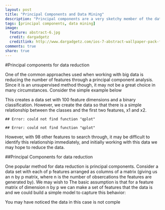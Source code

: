```yaml
---
layout: post
title: "Principal Components and Data Mining"
description: "Principal components are a very sketchy member of the data mining tool set."
tags: [principal components, data mining]
image:
  feature: abstract-6.jpg
  credit: dargadgetz
  creditlink: http://www.dargadgetz.com/ios-7-abstract-wallpaper-pack-for-iphone-5-and-ipod-touch-retina/
comments: true
share: true
---
```


#Principal components for data reduction

One of the common approaches used when working with big data is 
reducing the number of features through a principal component analysis.
Since it is an unsupervised method though, it may not be a great choice in many 
circumstances. Consider the simple example below
<!-- pca: R code (No Results in Document) -->







This creates a data set with 100 feature dimensions and a binary classification.
However, we create the data so that there is a simple relationship between the
classes and the first two features, x1 and x2.

<!-- class: R plot (results in document) -->

```
## Error: could not find function "qplot"
```

```
## Error: could not find function "qplot"
```


However, with 98 other features to search through, it may be difficult to
identify this relationship immediately, and initially working with this data
we may hope to reduce the data. 

##Principal Components for data reduction

One popular method for data reduction is principal components. 
Consider a data set with each of p features arranged as columns 
of a matrix (giving us an n by p matrix, where n is the number of obsercations the
features are generated by).  We may wish to The basic assumption is 
that for a feature matrix of dimension n by p we can make a set of features 
that the data is and we could build a simple model to capture this behavior:

You may have noticed the data in this case is not comple
<!-- plot: R plot (results in document) -->


<!-- 
http://psych.colorado.edu/wiki/lib/exe/fetch.php?media=labs:learnr:emily_-_principal_components_analysis_in_r:pca_how_to.pdf 
-->

<!-- svm: R code (No Results in Document) -->






<!-- randomForest: R code (No Results in Document) -->



<!-- randomForest: R code (No Results in Document) -->










